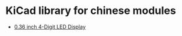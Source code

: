 # KiCad library for chinese modules




* [0.36 inch 4-Digit LED Display](https://github.com/yet-another-average-joe/Chinese_Modules/tree/main/4-Digit_LED_Display_0.36inch)

